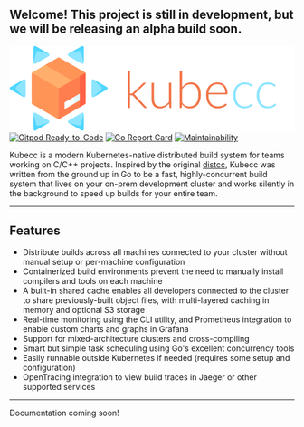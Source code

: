 ## Welcome! This project is still in development, but we will be releasing an alpha build soon.

![logo](docs/media/logo.png)
[![Gitpod Ready-to-Code](https://img.shields.io/badge/Gitpod-ready--to--code-blue?logo=gitpod)](https://gitpod.io/#https://github.com/kubecc-io/kubecc)
[![Go Report Card](https://goreportcard.com/badge/github.com/kubecc-io/kubecc)](https://goreportcard.com/report/github.com/kubecc-io/kubecc)
[![Maintainability](https://api.codeclimate.com/v1/badges/ab96b98836f26d980429/maintainability)](https://codeclimate.com/github/kubecc-io/kubecc/maintainability)

Kubecc is a modern Kubernetes-native distributed build system for teams working on C/C++ projects. Inspired by the original [distcc](https://github.com/distcc/distcc), Kubecc was written from the ground up in Go to be a fast, highly-concurrent build system that lives on your on-prem development cluster and works silently in the background to speed up builds for your entire team. 

---

## Features

- Distribute builds across all machines connected to your cluster without manual setup or per-machine configuration
- Containerized build environments prevent the need to manually install compilers and tools on each machine
- A built-in shared cache enables all developers connected to the cluster to share previously-built object files, with multi-layered caching in memory and optional S3 storage
- Real-time monitoring using the CLI utility, and Prometheus integration to enable custom charts and graphs in Grafana
- Support for mixed-architecture clusters and cross-compiling
- Smart but simple task scheduling using Go's excellent concurrency tools
- Easily runnable outside Kubernetes if needed (requires some setup and configuration)
- OpenTracing integration to view build traces in Jaeger or other supported services

---

Documentation coming soon!
